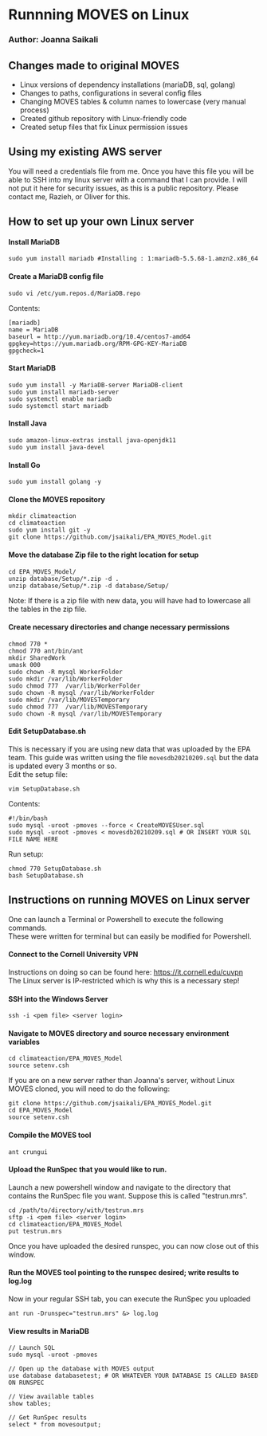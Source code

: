 # Runnning MOVES on Linux  
### Author: Joanna Saikali  

## Changes made to original MOVES
- Linux versions of dependency installations (mariaDB, sql, golang)   
- Changes to paths, configurations in several config files   
- Changing MOVES tables & column names to lowercase (very manual process)   
- Created github repository with Linux-friendly code   
- Created setup files that fix Linux permission issues   

## Using my existing AWS server
You will need a credentials file from me. Once you have this file you will be able to SSH into my linux server with a command that I can provide. I will not put it here for security issues, as this is a public repository. Please contact me, Razieh, or Oliver for this.

## How to set up your own Linux server
#### Install MariaDB
```
sudo yum install mariadb #Installing : 1:mariadb-5.5.68-1.amzn2.x86_64
```

#### Create a MariaDB config file
```
sudo vi /etc/yum.repos.d/MariaDB.repo
```

Contents:  
```
[mariadb]
name = MariaDB
baseurl = http://yum.mariadb.org/10.4/centos7-amd64
gpgkey=https://yum.mariadb.org/RPM-GPG-KEY-MariaDB
gpgcheck=1
```

#### Start MariaDB
```
sudo yum install -y MariaDB-server MariaDB-client
sudo yum install mariadb-server
sudo systemctl enable mariadb
sudo systemctl start mariadb
```

#### Install Java
```
sudo amazon-linux-extras install java-openjdk11
sudo yum install java-devel
```

#### Install Go
```
sudo yum install golang -y
```

#### Clone the MOVES repository 
```
mkdir climateaction
cd climateaction
sudo yum install git -y
git clone https://github.com/jsaikali/EPA_MOVES_Model.git
```

#### Move the database Zip file to the right location for setup
```
cd EPA_MOVES_Model/
unzip database/Setup/*.zip -d .
unzip database/Setup/*.zip -d database/Setup/
```
Note: If there is a zip file with new data, you will have had to lowercase all the tables in the zip file.

#### Create necessary directories and change necessary permissions
```
chmod 770 *
chmod 770 ant/bin/ant
mkdir SharedWork 
umask 000 
sudo chown -R mysql WorkerFolder
sudo mkdir /var/lib/WorkerFolder
sudo chmod 777  /var/lib/WorkerFolder
sudo chown -R mysql /var/lib/WorkerFolder
sudo mkdir /var/lib/MOVESTemporary
sudo chmod 777  /var/lib/MOVESTemporary
sudo chown -R mysql /var/lib/MOVESTemporary
```

#### Edit SetupDatabase.sh
This is necessary if you are using new data that was uploaded by the EPA team. This guide was written using the file `movesdb20210209.sql` but the data is updated every 3 months or so.   
Edit the setup file:   
```
vim SetupDatabase.sh
```
Contents:  
```
#!/bin/bash
sudo mysql -uroot -pmoves --force < CreateMOVESUser.sql
sudo mysql -uroot -pmoves < movesdb20210209.sql # OR INSERT YOUR SQL FILE NAME HERE
```

Run setup:  
```
chmod 770 SetupDatabase.sh
bash SetupDatabase.sh
```

## Instructions on running MOVES on Linux server
One can launch a Terminal or Powershell to execute the following commands.   
These were written for terminal but can easily be modified for Powershell.  
#### Connect to the Cornell University VPN
Instructions on doing so can be found here:  https://it.cornell.edu/cuvpn  
The Linux server is IP-restricted which is why this is a necessary step!

#### SSH into the Windows Server
```
ssh -i <pem file> <server login>
```

#### Navigate to MOVES directory and source necessary environment variables
```
cd climateaction/EPA_MOVES_Model
source setenv.csh
```

If you are on a new server rather than Joanna's server, without Linux MOVES cloned, you will need to do the following:
```
git clone https://github.com/jsaikali/EPA_MOVES_Model.git
cd EPA_MOVES_Model 
source setenv.csh
```

#### Compile the MOVES tool
```
ant crungui
```

#### Upload the RunSpec that you would like to run.
Launch a new powershell window and navigate to the directory that contains the RunSpec file you want. Suppose this is called "testrun.mrs".
```
cd /path/to/directory/with/testrun.mrs
sftp -i <pem file> <server login>
cd climateaction/EPA_MOVES_Model
put testrun.mrs
```
Once you have uploaded the desired runspec, you can now close out of this window.  

#### Run the MOVES tool pointing to the runspec desired; write results to log.log
Now in your regular SSH tab, you can execute the RunSpec you uploaded
```
ant run -Drunspec="testrun.mrs" &> log.log
```

#### View results in MariaDB
```
// Launch SQL
sudo mysql -uroot -pmoves

// Open up the database with MOVES output
use database databasetest; # OR WHATEVER YOUR DATABASE IS CALLED BASED ON RUNSPEC

// View available tables
show tables;

// Get RunSpec results
select * from movesoutput;
```
